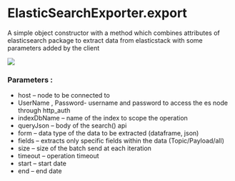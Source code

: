 # ElasticSearchExporter.export

A simple object constructor with a method which combines attributes of elasticsearch package to extract data from elasticstack with some parameters added by the client

![](https://github.com/arjuninstil/elasticstack_extractor/tree/master/Images)

### Parameters :
* host – node to be connected to
* UserName , Password- username and password to access the es node through http_auth
* indexDbName – name of the index to scope the operation
* queryJson – body of the search() api
* form – data type of the data to be extracted (dataframe, json)
* fields – extracts only specific fields within the data (Topic/Payload/all)
* size – size of the batch send at each iteration
* timeout – operation timeout
* start – start date
* end – end date
